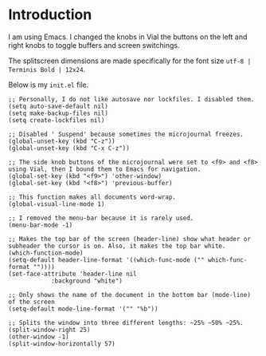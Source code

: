 # Introduction

I am using Emacs. I changed the knobs in Vial the buttons on the left and right knobs to toggle buffers and screen switchings.

The splitscreen dimensions are made specifically for the font size `utf-8 | Terminis Bold | 12x24`.

Below is my `init.el` file.

```
;; Personally, I do not like autosave nor lockfiles. I disabled them.
(setq auto-save-default nil)
(setq make-backup-files nil)
(setq create-lockfiles nil)

;; Disabled ' Suspend' because sometimes the microjournal freezes.
(global-unset-key (kbd "C-z"))
(global-unset-key (kbd "C-x C-z"))

;; The side knob buttons of the microjournal were set to <f9> and <f8> using Vial, then I bound them to Emacs for navigation.  
(global-set-key (kbd "<f9>") 'other-window)
(global-set-key (kbd "<f8>") 'previous-buffer)

;; This function makes all documents word-wrap.
(global-visual-line-mode 1)

;; I removed the menu-bar because it is rarely used.
(menu-bar-mode -1)

;; Makes the top bar of the screen (header-line) show what header or subheader the cursor is on. Also, it makes the top bar white.
(which-function-mode)
(setq-default header-line-format '((which-func-mode ("" which-func-format ""))))
(set-face-attribute 'header-line nil
		    :background "white")

;; Only shows the name of the document in the bottom bar (mode-line) of the screen 
(setq-default mode-line-format '("" "%b"))

;; Splits the window into three different lengths: ~25% ~50% ~25%.
(split-window-right 25)
(other-window -1)
(split-window-horizontally 57)
```
